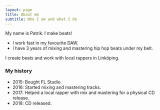 ```yaml
---
layout: page
title: About me
subtitle: Who I am and what I do
---
```


My name is Patrik. I make beats!

- I work fast in my favourite DAW.
- I have 3 years of mixing and mastering hip hop beats under my belt.

I create beats and work with local rappers in Linköping.

### My history

- 2015: Bought FL Studio.
- 2016: Started mixing and mastering tracks.
- 2017: Helped a local rapper with mix and mastering for a physical CD release.
- 2018: CD released.
